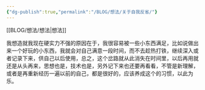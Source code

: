 ```yaml
---
{"dg-publish":true,"permalink":"/BLOG/想法/关于自我反省/"}
---
```



[[BLOG/想法/想法\|想法]]

我想造就我现在硬实力不强的原因在于，我很容易被一些小东西满足，比如说做出来一个好玩的小东西，我就会对自己满意一段时间，而不去趁热打铁，继续深入或者记录下来，供自己以后使用，总之，这个岔路就从此消失在时间里，以后再用就还是从头再来，思想也是，技术也是，另外记下来也还要再看看，不管是新理解，或者是再重新经历一遍以前的自己，都是很好的，应该养成这个的习惯，以此为乐。
